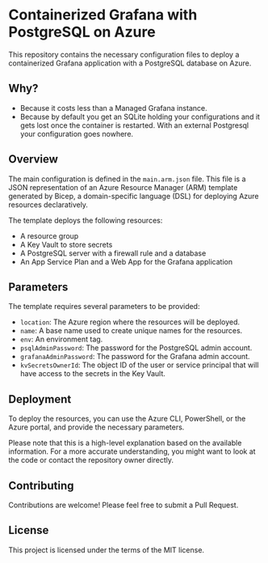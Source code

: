 ﻿# Containerized Grafana with PostgreSQL on Azure

This repository contains the necessary configuration files to deploy a containerized Grafana application with a PostgreSQL database on Azure.

## Why?

- Because it costs less than a Managed Grafana instance.
- Because by default you get an SQLite holding your configurations and it gets lost once the container is restarted. With an external Postgresql your configuration goes nowhere.

## Overview

The main configuration is defined in the `main.arm.json` file. This file is a JSON representation of an Azure Resource Manager (ARM) template generated by Bicep, a domain-specific language (DSL) for deploying Azure resources declaratively.

The template deploys the following resources:

- A resource group
- A Key Vault to store secrets
- A PostgreSQL server with a firewall rule and a database
- An App Service Plan and a Web App for the Grafana application

## Parameters

The template requires several parameters to be provided:

- `location`: The Azure region where the resources will be deployed.
- `name`: A base name used to create unique names for the resources.
- `env`: An environment tag.
- `psqlAdminPassword`: The password for the PostgreSQL admin account.
- `grafanaAdminPassword`: The password for the Grafana admin account.
- `kvSecretsOwnerId`: The object ID of the user or service principal that will have access to the secrets in the Key Vault.

## Deployment

To deploy the resources, you can use the Azure CLI, PowerShell, or the Azure portal, and provide the necessary parameters.

Please note that this is a high-level explanation based on the available information. For a more accurate understanding, you might want to look at the code or contact the repository owner directly.

## Contributing

Contributions are welcome! Please feel free to submit a Pull Request.

## License

This project is licensed under the terms of the MIT license.
